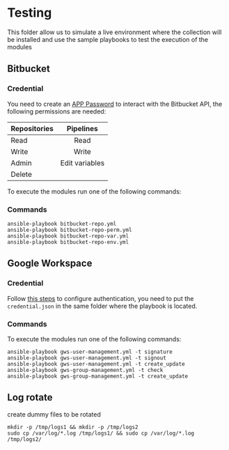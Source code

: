 # Testing

This folder allow us to simulate a live environment where the collection will be installed and use the sample playbooks to test the execution of the modules

## Bitbucket

### Credential

You need to create an [APP Password](https://support.atlassian.com/bitbucket-cloud/docs/create-an-app-password/) to interact with the Bitbucket API, the following permissions are needed:

| Repositories  | Pipelines     |
| ------------- |:-------------:|
| Read          | Read          |
| Write         | Write         |
| Admin         | Edit variables|
| Delete        |               |

To execute the modules run one of the following commands:

### Commands

```
ansible-playbook bitbucket-repo.yml
ansible-playbook bitbucket-repo-perm.yml
ansible-playbook bitbucket-repo-var.yml
ansible-playbook bitbucket-repo-env.yml
```

## Google Workspace

### Credential

Follow [this steps](https://stackoverflow.com/a/72022166) to configure authentication, you need to put the `credential.json` in the same folder where the playbook is located.

### Commands

To execute the modules run one of the following commands:

```
ansible-playbook gws-user-management.yml -t signature
ansible-playbook gws-user-management.yml -t signout
ansible-playbook gws-user-management.yml -t create_update
ansible-playbook gws-group-management.yml -t check
ansible-playbook gws-group-management.yml -t create_update
```

## Log rotate

create dummy files to be rotated

```
mkdir -p /tmp/logs1 && mkdir -p /tmp/logs2
sudo cp /var/log/*.log /tmp/logs1/ && sudo cp /var/log/*.log /tmp/logs2/
```
